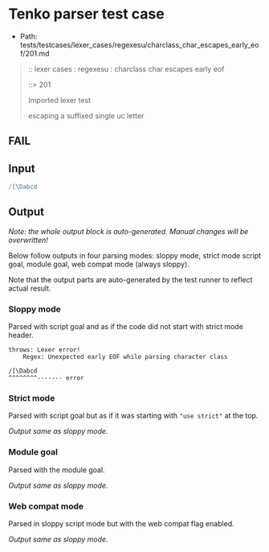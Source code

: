 # Tenko parser test case

- Path: tests/testcases/lexer_cases/regexesu/charclass_char_escapes_early_eof/201.md

> :: lexer cases : regexesu : charclass char escapes early eof
>
> ::> 201
>
> Imported lexer test
>
> escaping a suffixed single uc letter

## FAIL

## Input

`````js
/[\Dabcd
`````

## Output

_Note: the whole output block is auto-generated. Manual changes will be overwritten!_

Below follow outputs in four parsing modes: sloppy mode, strict mode script goal, module goal, web compat mode (always sloppy).

Note that the output parts are auto-generated by the test runner to reflect actual result.

### Sloppy mode

Parsed with script goal and as if the code did not start with strict mode header.

`````
throws: Lexer error!
    Regex: Unexpected early EOF while parsing character class

/[\Dabcd
^^^^^^^^------- error
`````

### Strict mode

Parsed with script goal but as if it was starting with `"use strict"` at the top.

_Output same as sloppy mode._

### Module goal

Parsed with the module goal.

_Output same as sloppy mode._

### Web compat mode

Parsed in sloppy script mode but with the web compat flag enabled.

_Output same as sloppy mode._
